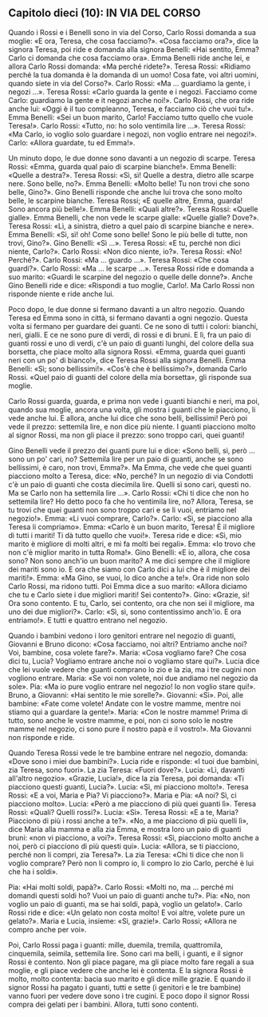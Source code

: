 ## Capitolo dieci (10): IN VIA DEL CORSO

Quando i Rossi e i Benelli sono in via del Corso, Carlo Rossi domanda a sua moglie: «E ora, Teresa, che cosa facciamo?». «Cosa facciamo ora?», dice la signora Teresa, poi ride e domanda alla signora Benelli: «Hai sentito, Emma? Carlo ci domanda che cosa facciamo ora». Emma Benelli ride anche lei, e allora Carlo Rossi domanda: «Ma perché ridete?». Teresa Rossi: «Ridiamo perché la tua domanda è la domanda di un uomo! Cosa fate, voi altri uomini, quando siete in via del Corso?». Carlo Rossi: «Ma ... guardiamo la gente, i negozi ...». Teresa Rossi: «Carlo guarda la gente e i negozi. Facciamo come Carlo: guardiamo la gente e it negozi anche noi!». Carlo Rossi, che ora ride anche lui: «Oggi è il tuo compleanno, Teresa, e facciamo ciò che vuoi tu!». Emma Benelli: «Sei un buon marito, Carlo! Facciamo tutto quello che vuole Teresa!». Carlo Rossi: «Tutto, no: ho solo ventimila lire ...». Teresa Rossi: «Ma Carlo, io voglio solo guardare i negozi, non voglio entrare nei negozi!». Carlo: «Allora guardate, tu ed Emma!».

Un minuto dopo, le due donne sono davanti a un negozio di scarpe. Teresa Rossi: «Emma, guarda qual paio di scarpine bianche!». Emma Benelli: «Quelle a destra?». Teresa Rossi: «Sì, sì! Quelle a destra, dietro alle scarpe nere. Sono belle, no?». Emma Benelli: «Molto belle! Tu non trovi che sono belle, Gino?». Gino Benelli risponde che anche lui trova che sono molto belle, le scarpine bianche. Teresa Rossi; «E quelle altre, Emma, guarda! Sono ancora più belle!». Emma Benelli: «Quali altre?». Teresa Rossi: «Quelle gialle». Emma Benelli, che non vede le scarpe gialle: «Quelle gialle? Dove?». Teresa Rossi: «Lì, a sinistra, dietro a quel paio di scarpine bianche e nere». Emma Benelli: «Sì, sì! oh! Come sono belle! Sono le più belle di tutte, non trovi, Gino?». Gino Benelli: «Sì ...». Teresa Rossi: «E tu, perché non dici niente, Carlo?». Carlo Rossi: «Non dico niente, io?». Teresa Rossi: «No! Perché?». Carlo Rossi: «Ma ... guardo ...». Teresa Rossi: «Che cosa guardi?». Carlo Rossi: «Ma ... le scarpe ...». Teresa Rossi ride e domanda a suo marito: «Guardi le scarpine del negozio o quelle delle donne?». Anche Gino Benelli ride e dice: «Rispondi a tuo moglie, Carlo!. Ma Carlo Rossi non risponde niente e ride anche lui.

Poco dopo, le due donne si fermano davanti a un altro negozio. Quando Teresa ed Emma sono in città, si fermano davanti a ogni negozio. Questa volta si fermano per guardare dei guanti. Ce ne sono di tutti i colori: bianchi, neri, gialli. E ce ne sono pure di verdi, di rossi e di bruni. E lì, fra un paio di guanti rossi e uno di verdi, c'è un paio di guanti lunghi, del colore della sua borsetta, che piace molto alla signora Rossi. «Emma, guarda quei guanti neri con un po' di bianco!», dice Teresa Rossi alla signora Benelli. Emma Benelli: «Sì; sono bellissimi!». «Cos'è che è bellissimo?», domanda Carlo Rossi. «Quel paio di guanti del colore della mia borsetta», gli risponde sua moglie.

Carlo Rossi guarda, guarda, e prima non vede i guanti bianchi e neri, ma poi, quando sua moglie, ancora una volta, gli mostra i guanti che le piacciono, li vede anche lui. E allora, anche lui dice che sono belli, bellissimi! Però poi vede il prezzo: settemila lire, e non dice più niente. I guanti piacciono molto al signor Rossi, ma non gli piace il prezzo: sono troppo cari, quei guanti!

Gino Benelli vede il prezzo dei guanti pure lui e dice: «Sono belli, sì, però ... sono un po' cari, no? Settemila lire per un paio di guanti, anche se sono bellissimi, è caro, non trovi, Emma?». Ma Emma, che vede che quei guanti piacciono molto a Teresa, dice: «No, perché? In un negozio di via Condotti c'è un paio di guanti che costa diecimila lire. Quelli sì sono cari, questi no. Ma se Carlo non ha settemila lire ...». Carlo Rossi: «Chi ti dice che non ho settemila lire? Ho detto poco fa che ho ventimila lire, no? Allora, Teresa, se tu trovi che quei guanti non sono troppo cari e se li vuoi, entriamo nel negozio!». Emma: «Li vuoi comprare, Carlo?». Carlo: «Sì, se piacciono alla Teresa li compriamo». Emma: «Carlo è un buon marito, Teresa! È il migliore di tutti i mariti! Ti dà tutto quello che vuoi!». Teresa ride e dice: «Sì, mio marito è migliore di molti altri, e mi fa molti bei regali». Emma: «Io trovo che non c'è miglior marito in tutta Roma!». Gino Benelli: «E io, allora, che cosa sono? Non sono anch'io un buon marito? A me dici sempre che il migliore dei mariti sono io. E ora che siamo con Carlo dici a lui che è il migliore dei mariti!». Emma: «Ma Gino, se vuoi, lo dico anche a te!». Ora ride non solo Carlo Rossi, ma ridono tutti. Poi Emma dice a suo marito: «Allora diciamo che tu e Carlo siete i due migliori mariti! Sei contento?». Gino: «Grazie, sì! Ora sono contento. E tu, Carlo, sei contento, ora che non sei il migliore, ma uno dei due migliori?». Carlo: «Sì, sì, sono contentissimo anch'io. E ora entriamo!». E tutti e quattro entrano nel negozio.

Quando i bambini vedono i loro genitori entrare nel negozio di guanti, Giovanni e Bruno dicono: «Cosa facciamo, noi altri? Entriamo anche noi? Voi, bambine, cosa volete fare?». Maria: «Cosa vogliamo fare? Che cosa dici tu, Lucia? Vogliamo entrare anche noi o vogliamo stare qui?». Lucia dice che lei vuole vedere che guanti comprano lo zio e la zia, ma i tre cugini non vogliono entrare. Maria: «Se voi non volete, noi due andiamo nel negozio da sole». Pia: «Ma io pure voglio entrare nel negozio! Io non voglio stare qui!». Bruno, a Giovanni: «Hai sentito le mie sorelle?». Giovanni: «Sì». Poi, alle bambine: «Fate come volete! Andate con le vostre mamme, mentre noi stiamo qui a guardare la gente!». Maria: «Con le nostre mamme! Prima di tutto, sono anche le vostre mamme, e poi, non ci sono solo le nostre mamme nel negozio, ci sono pure il nostro papà e il vostro!». Ma Giovanni non risponde e ride.

Quando Teresa Rossi vede le tre bambine entrare nel negozio, domanda: «Dove sono i miei due bambini?». Lucia ride e risponde: «I tuoi due bambini, zia Teresa, sono fuori». La zia Teresa: «Fuori dove?». Lucia: «Lì, davanti all'altro negozio». «Grazie, Lucia!», dice la zia Teresa, poi domanda: «Ti piacciono questi guanti, Lucia?». Lucia: «Sì, mi piacciono molto!». Teresa Rossi: «E a voi, Maria e Pia? Vi piacciono?». Maria e Pia: «A noi? Sì, ci piacciono molto». Lucia: «Però a me piacciono di più quei guanti lì». Teresa Rossi: «Quali? Quelli rossi?». Lucia: «Sì». Teresa Rossi: «E a te, Maria? Piacciono di più i rossi anche a te?». «No, a me piacciono di più quelli lì», dice Maria alla mamma e alla zia Emma, e mostra loro un paio di guanti bruni: «non vi piacciono, a voi?». Teresa Rossi: «Sì, piacciono molto anche a noi, però ci piacciono di più questi qui». Lucia: «Allora, se ti piacciono, perché non li compri, zia Teresa?». La zia Teresa: «Chi ti dice che non li voglio comprare? Però non li compro io, li compro lo zio Carlo, perché è lui che ha i soldi».

Pia: «Hai molti soldi, papà?». Carlo Rossi: «Molti no, ma ... perché mi domandi questi soldi ho? Vuoi un paio di guanti anche tu?». Pia: «No, non voglio un paio di guanti, ma se hai soldi, papà, voglio un gelato!». Carlo Rossi ride e dice: «Un gelato non costa molto! E voi altre, volete pure un gelato?». Maria e Lucia, insieme: «Sì, grazie!». Carlo Rossi; «Allora ne compro anche per voi».

Poi, Carlo Rossi paga i guanti: mille, duemila, tremila, quattromila, cinquemila, seimila, settemila lire. Sono cari ma belli, i guanti, e il signor Rossi è contento. Non gli piace pagare, ma gli piace molto fare regali a sua moglie, e gli piace vedere che anche lei è contenta.  E la signora Rossi è molto, molto contenta: bacia suo marito e gli dice mille grazie. E quando il signor Rossi ha pagato i guanti, tutti e sette (i genitori e le tre bambine) vanno fuori per vedere dove sono i tre cugini. E poco dopo il signor Rossi compra dei gelati per i bambini. Allora, tutti sono contenti.
<!--stackedit_data:
eyJoaXN0b3J5IjpbLTE3NTQ4NzgxNDgsMTgzMTY3MzI4NywtMT
QyNDQzOTE4MCwyMDA0MjIxNTAsMTY1Mjg5ODYyOCwyMTEyODc0
MjAxLC0xNzU3ODA4ODAzLDgxODg1NTI2Niw0OTU5NTY2ODBdfQ
==
-->